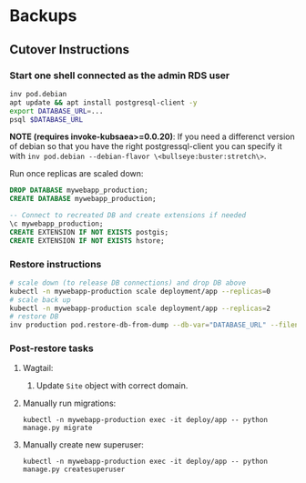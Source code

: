 # Backups


## Cutover Instructions


### Start one shell connected as the admin RDS user

```sh
inv pod.debian
apt update && apt install postgresql-client -y
export DATABASE_URL=...
psql $DATABASE_URL
```
**NOTE (requires invoke-kubsaea>=0.0.20)**: If you need a differenct version of debian so that you have the right postgressql-client you can specify it with `inv pod.debian --debian-flavor \<bullseye:buster:stretch\>`.

Run once replicas are scaled down:

```sql
DROP DATABASE mywebapp_production;
CREATE DATABASE mywebapp_production;

-- Connect to recreated DB and create extensions if needed
\c mywebapp_production;
CREATE EXTENSION IF NOT EXISTS postgis;
CREATE EXTENSION IF NOT EXISTS hstore;
```

### Restore instructions

```sh
# scale down (to release DB connections) and drop DB above
kubectl -n mywebapp-production scale deployment/app --replicas=0
# scale back up
kubectl -n mywebapp-production scale deployment/app --replicas=2
# restore DB
inv production pod.restore-db-from-dump --db-var="DATABASE_URL" --filename=mywebapp-archive.dump
```

### Post-restore tasks

1. Wagtail:
    1. Update `Site` object with correct domain.
2. Manually run migrations:

    ```shell
    kubectl -n mywebapp-production exec -it deploy/app -- python manage.py migrate
    ```
3. Manually create new superuser:

    ```shell
    kubectl -n mywebapp-production exec -it deploy/app -- python manage.py createsuperuser
    ```
